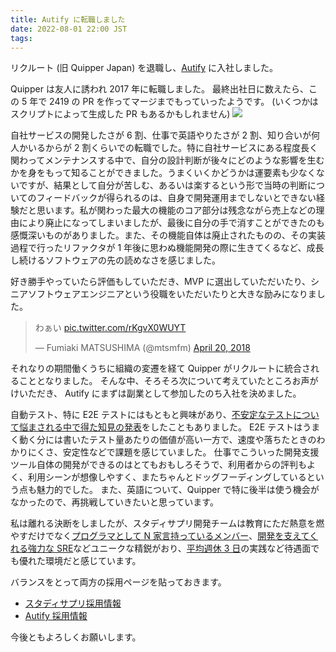 ```yaml
---
title: Autify に転職しました
date: 2022-08-01 22:00 JST
tags:
---
```


リクルート (旧 Quipper Japan) を退職し、[Autify](https://autify.com/) に入社しました。

Quipper は友人に誘われ 2017 年に転職しました。
最終出社日に数えたら、この 5 年で 2419 の PR を作ってマージまでもっていったようです。
(いくつかはスクリプトによって生成した PR もあるかもしれません)
![](2022/08/01/image.png)

自社サービスの開発したさが 6 割、仕事で英語やりたさが 2 割、知り合いが何人かいるからが 2 割くらいでの転職でした。特に自社サービスにある程度長く関わってメンテナンスする中で、自分の設計判断が後々にどのような影響を生むかを身をもって知ることができました。うまくいくかどうかは運要素も少なくないですが、結果として自分が苦しむ、あるいは楽するという形で当時の判断についてのフィードバックが得られるのは、自身で開発運用までしないとできない経験だと思います。私が関わった最大の機能のコア部分は残念ながら売上などの理由により廃止になってしまいましたが、最後に自分の手で消すことができたのも感慨深いものがありました。また、その機能自体は廃止されたものの、その実装過程で行ったリファクタが 1 年後に思わぬ機能開発の際に生きてくるなど、成長し続けるソフトウェアの先の読めなさを感じました。

好き勝手やっていたら評価もしていただき、MVP に選出していただいたり、シニアソフトウェアエンジニアという役職をいただいたりと大きな励みになりました。

<blockquote class="twitter-tweet" data-partner="tweetdeck"><p lang="ja" dir="ltr">わぁい <a href="https://t.co/rKgvX0WUYT">pic.twitter.com/rKgvX0WUYT</a></p>&mdash; Fumiaki MATSUSHIMA (@mtsmfm) <a href="https://twitter.com/mtsmfm/status/987265054817972226?ref_src=twsrc%5Etfw">April 20, 2018</a></blockquote>
<script async src="https://platform.twitter.com/widgets.js" charset="utf-8"></script>

それなりの期間働くうちに組織の変遷を経て Quipper がリクルートに統合されることとなりました。
そんな中、そろそろ次について考えていたところお声がけいただき、 Autify にまずは副業として参加したのち入社を決めました。

自動テスト、特に E2E テストにはもともと興味があり、[不安定なテストについて悩まされる中で得た知見の発表](https://speakerdeck.com/mtsmfm/how-do-e2e-tests-fail-randomly)をしたこともありました。
E2E テストはうまく動く分には書いたテスト量あたりの価値が高い一方で、速度や落ちたときのわかりにくさ、安定性などで課題を感じていました。
仕事でこういった開発支援ツール自体の開発ができるのはとてもおもしろそうで、利用者からの評判もよく、利用シーンが想像しやすく、またちゃんとドッグフーディングしているという点も魅力的でした。
また、英語について、Quipper で特に後半は使う機会がなかったので、再挑戦していきたいと思っています。

私は離れる決断をしましたが、スタディサプリ開発チームは教育にただ熱意を燃やすだけでなく[プログラマとして N 家言持っているメンバー](https://blog.studysapuri.jp/entry/2022/07/25/ruby-ujihisa)、[開発を支えてくれる強力な SRE](https://blog.studysapuri.jp/entry/pre-mortem)などユニークな精鋭がおり、[平均週休 3 日](https://recruit-saiyo.jp/benefits/)の実践など待遇面でも優れた環境だと感じています。

バランスをとって両方の採用ページを貼っておきます。

- [スタディサプリ採用情報](https://brand.studysapuri.jp/career/)
- [Autify 採用情報](https://autify.com/careers)

今後ともよろしくお願いします。
